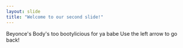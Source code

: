 ```yaml
---
layout: slide
title: "Welcome to our second slide!"
---
```

Beyonce's Body's too bootylicious for ya babe
Use the left arrow to go back!
